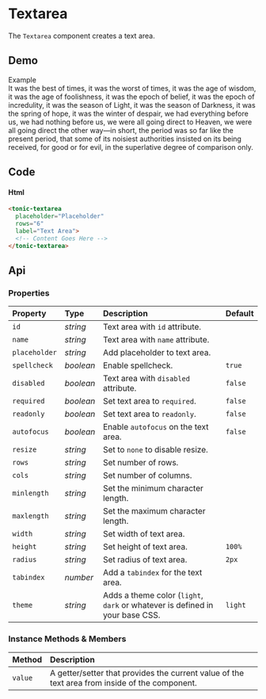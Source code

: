 # Textarea

The `Textarea` component creates a text area.

## Demo

<div class="example">
  <div class="header">Example</div>
  <div class="content">
  <tonic-textarea label="Text Area" rows="6" placeholder="Type in me">It was the best of times, it was the worst of times, it was the age of wisdom, it was the age of foolishness, it was the epoch of belief, it was the epoch of incredulity, it was the season of Light, it was the season of Darkness, it was the spring of hope, it was the winter of despair, we had everything before us, we had nothing before us, we were all going direct to Heaven, we were all going direct the other way—in short, the period was so far like the present period, that some of its noisiest authorities insisted on its being received, for good or for evil, in the superlative degree of comparison only.</tonic-textarea>
  </div>
</div>

## Code

#### Html
```html
<tonic-textarea
  placeholder="Placeholder"
  rows="6"
  label="Text Area">
  <!-- Content Goes Here -->
</tonic-textarea>
```

## Api

### Properties

| Property | Type | Description | Default |
| :--- | :--- | :--- | :--- |
| `id` | *string* | Text area with `id` attribute. | |
| `name` | *string* | Text area with `name` attribute. | |
| `placeholder` | *string* | Add placeholder to text area. |  |
| `spellcheck` | *boolean* | Enable spellcheck. | `true` |
| `disabled` | *boolean* | Text area with `disabled` attribute. | `false` |
| `required` | *boolean* | Set text area to `required`. | `false` |
| `readonly` | *boolean* | Set text area to `readonly`. | `false` |
| `autofocus` | *boolean* | Enable `autofocus` on the text area. | `false` |
| `resize` | *string* | Set to `none` to disable resize. | |
| `rows` | *string* | Set number of rows. |  |
| `cols` | *string* | Set number of columns. |  |
| `minlength` | *string* | Set the minimum character length. |  |
| `maxlength` | *string* | Set the maximum character length. |  |
| `width` | *string* | Set width of text area. |  |
| `height` | *string* | Set height of text area. | `100%` |
| `radius` | *string* | Set radius of text area. | `2px` |
| `tabindex` | *number* | Add a `tabindex` for the text area. | |
| `theme` | *string* | Adds a theme color (`light`, `dark` or whatever is defined in your base CSS. | `light` |

### Instance Methods & Members

| Method | Description |
| :--- | :--- |
| `value` | A getter/setter that provides the current value of the text area from inside of the component. |
